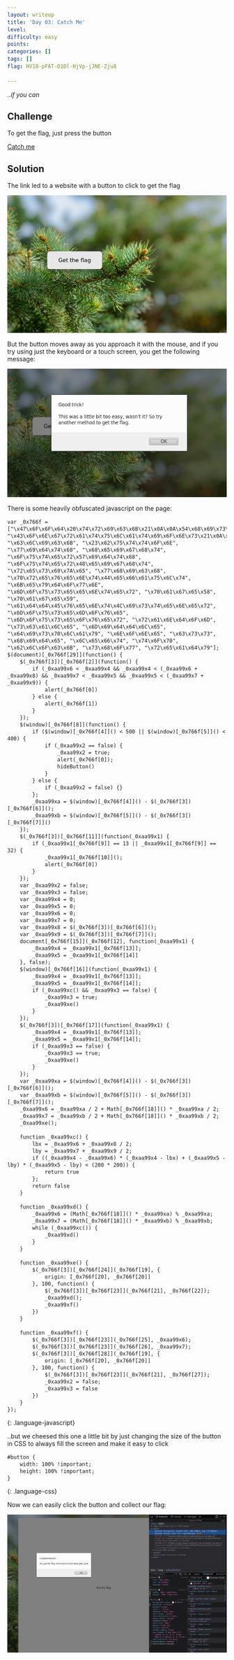 ```yaml
---
layout: writeup
title: 'Day 03: Catch Me'
level:
difficulty: easy
points:
categories: []
tags: []
flag: HV18-pFAT-O1Dl-HjVp-jJNE-Zju8

---
```

*..if you can*

## Challenge

To get the flag, just press the button

[Catch me][1]

## Solution

The link led to a website with a button to click to get the flag

![](writeupfiles/day03-screenshot0.png)

But the button moves away as you approach it with the mouse, and if you
try using just the keyboard or a touch screen, you get the following
message:

![](writeupfiles/day03-screenshot1.png)

There is some heavily obfuscated javascript on the page:

    var _0x766f = ["\x47\x6F\x6F\x64\x20\x74\x72\x69\x63\x6B\x21\x0A\x0A\x54\x68\x69\x73\x20\x77\x61\x73\x20\x61\x20\x6C\x69\x74\x74\x6C\x65\x20\x62\x69\x74\x20\x74\x6F\x6F\x20\x65\x61\x73\x79\x2C\x20\x77\x61\x73\x6E\x27\x74\x20\x69\x74\x3F\x20\x53\x6F\x20\x74\x72\x79\x20\x61\x6E\x6F\x74\x68\x65\x72\x20\x6D\x65\x74\x68\x6F\x64\x20\x74\x6F\x20\x67\x65\x74\x20\x74\x68\x65\x20\x66\x6C\x61\x67\x2E", "\x43\x6F\x6E\x67\x72\x61\x74\x75\x6C\x61\x74\x69\x6F\x6E\x73\x21\x0A\x0A\x59\x6F\x75\x20\x67\x6F\x74\x20\x74\x68\x65\x20\x66\x6C\x61\x67\x3A\x20\x48\x56\x31\x38\x2D\x70\x46\x41\x54\x2D\x4F\x31\x44\x6C\x2D\x48\x6A\x56\x70\x2D\x6A\x4A\x4E\x45\x2D\x5A\x6A\x75\x38", "\x63\x6C\x69\x63\x6B", "\x23\x62\x75\x74\x74\x6F\x6E", "\x77\x69\x64\x74\x68", "\x68\x65\x69\x67\x68\x74", "\x6F\x75\x74\x65\x72\x57\x69\x64\x74\x68", "\x6F\x75\x74\x65\x72\x48\x65\x69\x67\x68\x74", "\x72\x65\x73\x69\x7A\x65", "\x77\x68\x69\x63\x68", "\x70\x72\x65\x76\x65\x6E\x74\x44\x65\x66\x61\x75\x6C\x74", "\x6B\x65\x79\x64\x6F\x77\x6E", "\x6D\x6F\x75\x73\x65\x65\x6E\x74\x65\x72", "\x70\x61\x67\x65\x58", "\x70\x61\x67\x65\x59", "\x61\x64\x64\x45\x76\x65\x6E\x74\x4C\x69\x73\x74\x65\x6E\x65\x72", "\x6D\x6F\x75\x73\x65\x6D\x6F\x76\x65", "\x6D\x6F\x75\x73\x65\x6F\x76\x65\x72", "\x72\x61\x6E\x64\x6F\x6D", "\x73\x63\x61\x6C\x65", "\x6D\x69\x64\x64\x6C\x65", "\x64\x69\x73\x70\x6C\x61\x79", "\x6E\x6F\x6E\x65", "\x63\x73\x73", "\x68\x69\x64\x65", "\x6C\x65\x66\x74", "\x74\x6F\x70", "\x62\x6C\x6F\x63\x6B", "\x73\x68\x6F\x77", "\x72\x65\x61\x64\x79"];
    $(document)[_0x766f[29]](function() {
        $(_0x766f[3])[_0x766f[2]](function() {
            if (_0xaa99x6 < _0xaa99x4 && _0xaa99x4 < (_0xaa99x6 + _0xaa99x8) && _0xaa99x7 < _0xaa99x5 && _0xaa99x5 < (_0xaa99x7 + _0xaa99x9)) {
                alert(_0x766f[0])
            } else {
                alert(_0x766f[1])
            }
        });
        $(window)[_0x766f[8]](function() {
            if ($(window)[_0x766f[4]]() < 500 || $(window)[_0x766f[5]]() < 400) {
                if (_0xaa99x2 == false) {
                    _0xaa99x2 = true;
                    alert(_0x766f[0]);
                    hideButton()
                }
            } else {
                if (_0xaa99x2 = false) {}
            };
            _0xaa99xa = $(window)[_0x766f[4]]() - $(_0x766f[3])[_0x766f[6]]();
            _0xaa99xb = $(window)[_0x766f[5]]() - $(_0x766f[3])[_0x766f[7]]()
        });
        $(_0x766f[3])[_0x766f[11]](function(_0xaa99x1) {
            if (_0xaa99x1[_0x766f[9]] == 13 || _0xaa99x1[_0x766f[9]] == 32) {
                _0xaa99x1[_0x766f[10]]();
                alert(_0x766f[0])
            }
        });
        var _0xaa99x2 = false;
        var _0xaa99x3 = false;
        var _0xaa99x4 = 0;
        var _0xaa99x5 = 0;
        var _0xaa99x6 = 0;
        var _0xaa99x7 = 0;
        var _0xaa99x8 = $(_0x766f[3])[_0x766f[6]]();
        var _0xaa99x9 = $(_0x766f[3])[_0x766f[7]]();
        document[_0x766f[15]](_0x766f[12], function(_0xaa99x1) {
            _0xaa99x4 = _0xaa99x1[_0x766f[13]];
            _0xaa99x5 = _0xaa99x1[_0x766f[14]]
        }, false);
        $(window)[_0x766f[16]](function(_0xaa99x1) {
            _0xaa99x4 = _0xaa99x1[_0x766f[13]];
            _0xaa99x5 = _0xaa99x1[_0x766f[14]];
            if (_0xaa99xc() && _0xaa99x3 == false) {
                _0xaa99x3 = true;
                _0xaa99xe()
            }
        });
        $(_0x766f[3])[_0x766f[17]](function(_0xaa99x1) {
            _0xaa99x4 = _0xaa99x1[_0x766f[13]];
            _0xaa99x5 = _0xaa99x1[_0x766f[14]];
            if (_0xaa99x3 == false) {
                _0xaa99x3 == true;
                _0xaa99xe()
            }
        });
        var _0xaa99xa = $(window)[_0x766f[4]]() - $(_0x766f[3])[_0x766f[6]]();
        var _0xaa99xb = $(window)[_0x766f[5]]() - $(_0x766f[3])[_0x766f[7]]();
        _0xaa99x6 = _0xaa99xa / 2 + Math[_0x766f[18]]() * _0xaa99xa / 2;
        _0xaa99x7 = _0xaa99xb / 2 + Math[_0x766f[18]]() * _0xaa99xb / 2;
        _0xaa99xe();

        function _0xaa99xc() {
            lbx = _0xaa99x6 + _0xaa99x8 / 2;
            lby = _0xaa99x7 + _0xaa99x9 / 2;
            if ((_0xaa99x4 - _0xaa99x6) * (_0xaa99x4 - lbx) + (_0xaa99x5 - lby) * (_0xaa99x5 - lby) < (200 * 200)) {
                return true
            };
            return false
        }

        function _0xaa99xd() {
            _0xaa99x6 = (Math[_0x766f[18]]() * _0xaa99xa) % _0xaa99xa;
            _0xaa99x7 = (Math[_0x766f[18]]() * _0xaa99xb) % _0xaa99xb;
            while (_0xaa99xc()) {
                _0xaa99xd()
            }
        }

        function _0xaa99xe() {
            $(_0x766f[3])[_0x766f[24]](_0x766f[19], {
                origin: [_0x766f[20], _0x766f[20]]
            }, 100, function() {
                $(_0x766f[3])[_0x766f[23]](_0x766f[21], _0x766f[22]);
                _0xaa99xd();
                _0xaa99xf()
            })
        }

        function _0xaa99xf() {
            $(_0x766f[3])[_0x766f[23]](_0x766f[25], _0xaa99x6);
            $(_0x766f[3])[_0x766f[23]](_0x766f[26], _0xaa99x7);
            $(_0x766f[3])[_0x766f[28]](_0x766f[19], {
                origin: [_0x766f[20], _0x766f[20]]
            }, 100, function() {
                $(_0x766f[3])[_0x766f[23]](_0x766f[21], _0x766f[27]);
                _0xaa99x2 = false;
                _0xaa99x3 = false
            })
        }
    });
{: .language-javascript}

..but we cheesed this one a little bit by just changing the size of the
button in CSS to always fill the screen and make it easy to click

    #button {
    	width: 100% !important;
    	height: 100% !important;
    }
{: .language-css}

Now we can easily click the button and collect our flag:

![](writeupfiles/day03-screenshot.png)



[1]: https://hackvent.hacking-lab.com/C4tchM3_dizzle/
